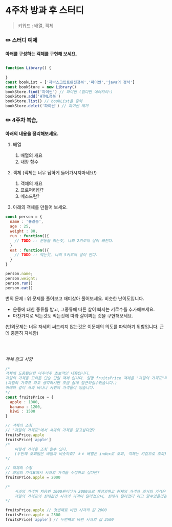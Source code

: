 # 4주차 방과 후 스터디

> 키워드 : 배열, 객체

### ✏️ 스터디 예제

**아래를 구성하는 객체를 구현해 보세요.**

```javascript

function Library() {
  
}
const bookList = ['자바스크립트완전정복','파이썬','java의 정석']
const bookStore = new Library()
bookStore.find('파이썬') // 파이썬 (없다면 에러처리~)
bookStore.add('HTML정복') 
bookStore.list() // bookList을 출력
bookStore.delet('파이썬') // 파이썬 제거
```



### ✏️ 4주차 복습,

**아래의 내용을 정리해보세요.** 

1. 배열
   1. 배열의 개요
   2. 내장 함수
2. 객체 (객체는 너무 딥하게 들어가시지마세요!)
   1. 객체의 개요
   2. 프로퍼티란?
   3. 메소드란?

3. 아래의 객체를 만들어 보세요.

```javascript
const person = {
  name : '홍길동',
  age : 25,
  weight : 80,
  run : function(){
    // TODO :: 운동을 하는것, 나의 2키로씩 살이 빠진다.
  }
  eat : function(){
    // TODO :: 먹는것, 나의 5키로씩 살이 찐다.
  }
}

person.name;
person.weight;
person.run()
person.eat()

```

번외 문제 : 위 문제를 풀어보고 재미삼아 풀어보세요. 비슷한 난이도입니다.

- 운동에 대한 종류를 받고, 그종류에 따른 살이 빠지는 키로수를 추가해보세요.
- 마찬가지로 먹는것도 먹는것에 따라 살이찌는 것을 구현해보세요.

(번외문제는 너무 자세히 써드리지 않는것은 이문제의 의도를 파악하기 위함입니다. 근데 충분히 자세함)





<br>

<br>

*객체 참고 사항*

```javascript
/*
객체에 도움될만한 아주아주 초보적인 내용입니다.
과일의 가격을 모아둔 단순 단일 객체 입니다. 일명 fruitsPrice 객체를 "과일의 가격표"라고 정의하겠습니다.
(과일의 가격표 라고 생각하시면 조금 쉽게 접근하실수있습니다.)
아래와 같이 사과 바나나 키위의 가격들이 있습니다. 
*/
const fruitsPrice = {
  apple : 1000,
  banana : 1200,
  kiwi : 1500
}

// 객체의 조회
// "과일의 가격표"에서 사과의 가격을 알고싶다면? 
fruitsPrice.apple 
fruitsPrice['apple']
/*
	이렇게 가격을 조회 할수 있다.
	(두번째 조회법은 배열과 비슷하죠? ㅎㅎ 배열은 index로 조회, 객체는 키값으로 조회)
*/

// 객체의 수정 
// 과일의 가격표에서 사과의 가격을 수정하고 싶다면?
fruitsPrice.apple = 2000

/*
	사과의 가격이 처음엔 1000원이다가 2000으로 재정의하고 현재의 가격과 과거의 가격은 달라졌어요.
	과일의 가격표의 상태값인 사과의 가격이 달라졌으니, 상태가 달라졌다 라고 할수있을것같습니다.
*/

fruitsPrice.apple // 첫번째로 바뀐 사과의 값 2000
fruitsPrice.apple = 2500
fruitsPrice['apple'] // 두번쨰로 바뀐 사과의 값 2500
```


